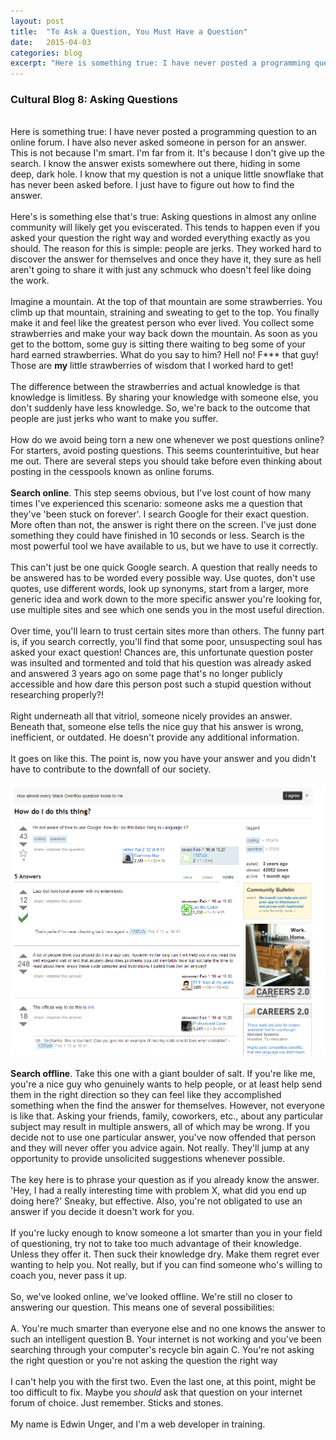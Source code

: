 ```yaml
---
layout: post
title:  "To Ask a Question, You Must Have a Question"
date:   2015-04-03
categories: blog
excerpt: "Here is something true: I have never posted a programming question to an online forum. I have also never asked someone in person for an answer. This is not because I'm smart. I'm far from it. It's because I don't give up the search. I know the answer exists somewhere out there, hiding in some deep, dark hole. I know that my question is not a unique little snowflake that has never been asked before. I just have to figure out how to find the answer."
---
```


<h3>Cultural Blog 8: Asking Questions</h3>
<br/>
Here is something true: I have never posted a programming question to an online forum. I have also never asked someone in person for an answer. This is not because I'm smart. I'm far from it. It's because I don't give up the search. I know the answer exists somewhere out there, hiding in some deep, dark hole. I know that my question is not a unique little snowflake that has never been asked before. I just have to figure out how to find the answer.
<br/>
<br/>
Here's is something else that's true: Asking questions in almost any online community will likely get you eviscerated. This tends to happen even if you asked your question the right way and worded everything exactly as you should. The reason for this is simple: people are jerks. They worked hard to discover the answer for themselves and once they have it, they sure as hell aren't going to share it with just any schmuck who doesn't feel like doing the work.
<br/>
<br/>
Imagine a mountain. At the top of that mountain are some strawberries. You climb up that mountain, straining and sweating to get to the top. You finally make it and feel like the greatest person who ever lived. You collect some strawberries and make your way back down the mountain. As soon as you get to the bottom, some guy is sitting there waiting to beg some of your hard earned strawberries. What do you say to him? Hell no! F*** that guy! Those are <strong>my</strong> little strawberries of wisdom that I worked hard to get!
<br/>
<br/>
The difference between the strawberries and actual knowledge is that knowledge is limitless. By sharing your knowledge with someone else, you don't suddenly have less knowledge. So, we're back to the outcome that people are just jerks who want to make you suffer.
<br/>
<br/>
How do we avoid being torn a new one whenever we post questions online? For starters, avoid posting questions. This seems counterintuitive, but hear me out. There are several steps you should take before even thinking about posting in the cesspools known as online forums.
<br/>
<br/>
<strong>Search online</strong>. This step seems obvious, but I've lost count of how many times I've experienced this scenario: someone asks me a question that they've 'been stuck on forever'. I search Google for their exact question. More often than not, the answer is right there on the screen. I've just done something they could have finished in 10 seconds or less. Search is the most powerful tool we have available to us, but we have to use it correctly.
<br/>
<br/>
This can't just be one quick Google search. A question that really needs to be answered has to be worded every possible way. Use quotes, don't use quotes, use different words, look up synonyms, start from a larger, more generic idea and work down to the more specific answer you're looking for, use multiple sites and see which one sends you in the most useful direction.
<br/>
<br/>
Over time, you'll learn to trust certain sites more than others. The funny part is, if you search correctly, you'll find that some poor, unsuspecting soul has asked your exact question! Chances are, this unfortunate question poster was insulted and tormented and told that his question was already asked and answered 3 years ago on some page that's no longer publicly accessible and how dare this person post such a stupid question without researching properly?!
<br/>
<br/>
Right underneath all that vitriol, someone nicely provides an answer. Beneath that, someone else tells the nice guy that his answer is wrong, inefficient, or outdated. He doesn't provide any additional information.
<br/>
<br/>
It goes on like this. The point is, now you have your answer and you didn't have to contribute to the downfall of our society.
<br/>
<br/>
<img src="https://github.com/edwinunger/edwinunger.github.io/blob/master/images/stackoverflow.png?raw=true"/>
<br/>
<br/>
<strong>Search offline</strong>. Take this one with a giant boulder of salt. If you're like me, you're a nice guy who genuinely wants to help people, or at least help send them in the right direction so they can feel like they accomplished something when the find the answer for themselves. However, not everyone is like that. Asking your friends, family, coworkers, etc., about any particular subject may result in multiple answers, all of which may be wrong. If you decide not to use one particular answer, you've now offended that person and they will never offer you advice again. Not really. They'll jump at any opportunity to provide unsolicited suggestions whenever possible.
<br/>
<br/>
The key here is to phrase your question as if you already know the answer. 'Hey, I had a really interesting time with problem X, what did you end up doing here?' Sneaky, but effective. Also, you're not obligated to use an answer if you decide it doesn't work for you.
<br/>
<br/>
If you're lucky enough to know someone a lot smarter than you in your field of questioning, try not to take too much advantage of their knowledge. Unless they offer it. Then suck their knowledge dry. Make them regret ever wanting to help you. Not really, but if you can find someone who's willing to coach you, never pass it up.
<br/>
<br/>
So, we've looked online, we've looked offline. We're still no closer to answering our question. This means one of several possibilities:
<br/>
<br/>
A. You're much smarter than everyone else and no one knows the answer to such an intelligent question
B. Your internet is not working and you've been searching through your computer's recycle bin again
C. You're not asking the right question or you're not asking the question the right way
<br/>
<br/>
I can't help you with the first two. Even the last one, at this point, might be too difficult to fix. Maybe you <em>should</em> ask that question on your internet forum of choice. Just remember. Sticks and stones.
<br/>
<br/>
My name is Edwin Unger, and I'm a web developer in training.

